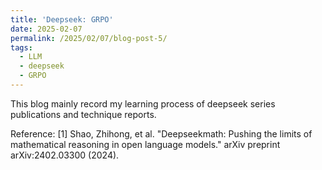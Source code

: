 ```yaml
---
title: 'Deepseek: GRPO'
date: 2025-02-07
permalink: /2025/02/07/blog-post-5/
tags:
  - LLM
  - deepseek
  - GRPO
---
```


This blog mainly record my learning process of deepseek series publications and technique reports. 








Reference:
[1] Shao, Zhihong, et al. "Deepseekmath: Pushing the limits of mathematical reasoning in open language models." arXiv preprint arXiv:2402.03300 (2024).
